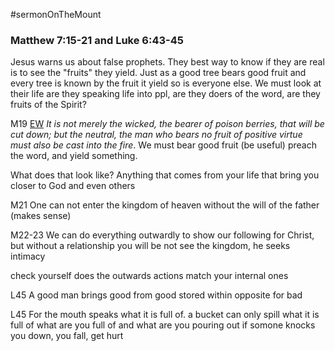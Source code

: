 #sermonOnTheMount
### Matthew 7:15-21 and Luke 6:43-45

Jesus warns us about false prophets. They best way to know if they are real is to see the "fruits" they yield. Just as a good tree bears good fruit and every tree is known by the fruit it yield so is everyone else. We must look at their life are they speaking life into ppl, are they doers of the word, are they fruits of the Spirit?


M19 [EW](https://enduringword.com/bible-commentary/matthew-7/) *It is not merely the wicked, the bearer of poison berries, that will be cut down; but the neutral, the man who bears no fruit of positive virtue must also be cast into the fire*. We must bear good fruit (be useful) preach the word, and yield something. 

What does that look like?
Anything that comes from your life that bring you closer to God and even others


M21
One can not enter the kingdom of heaven without the will of the father (makes sense)

M22-23
We can do everything outwardly to show our following for Christ, but without a relationship you will be not see the kingdom, he seeks intimacy 

check yourself does the outwards actions match your internal ones

L45 A good man brings good from good stored within opposite for bad 

L45 For the mouth speaks what it is full of. 
a bucket can only spill what it is full of what are you full of and what are you pouring out if somone knocks you down, you fall, get hurt



